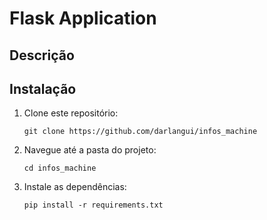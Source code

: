 # Flask Application

## Descrição 

## Instalação
1. Clone este repositório:
    ```
    git clone https://github.com/darlangui/infos_machine
    ```
2. Navegue até a pasta do projeto:
    ```
    cd infos_machine
    ```
3. Instale as dependências:
    ```
    pip install -r requirements.txt
    ```

